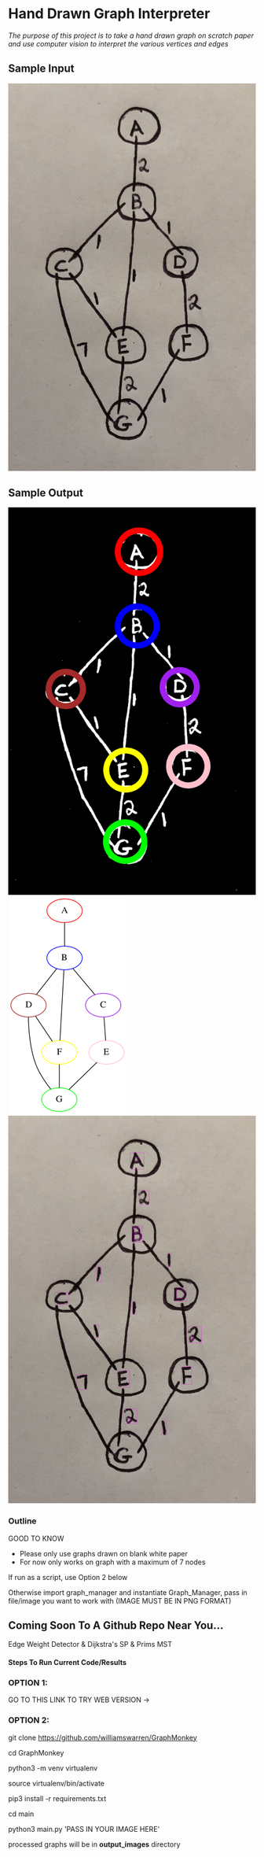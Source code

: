 # Hand Drawn Graph Interpreter

*The purpose of this project is to take a hand drawn graph on scratch paper and use computer vision to interpret the various vertices and edges*

## Sample Input

![Hand Drawn Graph](./graphviz_images/example-images/precise_graph4.png)

## Sample Output

![Processed Graph](./main/output_images/test_output/processed-image.png)
![Graphviz Graph](./main/output_images/test_output/processed-graph.png)
![Node & Weight Detection](./main/output_images/test_output/processed_with_weights.png)

### Outline

GOOD TO KNOW

* Please only use graphs drawn on blank white paper
* For now only works on graph with a maximum of 7 nodes 

If run as a script, use Option 2 below

Otherwise import graph_manager and instantiate Graph_Manager, pass in file/image you want to work with (IMAGE MUST BE IN PNG FORMAT)


## Coming Soon To A Github Repo Near You...

Edge Weight Detector & Dijkstra's SP & Prims MST 


#### Steps To Run Current Code/Results

### OPTION 1: 

GO TO THIS LINK TO TRY WEB VERSION -> 


### OPTION 2:

git clone https://github.com/williamswarren/GraphMonkey

cd GraphMonkey

python3 -m venv virtualenv

source virtualenv/bin/activate

pip3 install -r requirements.txt

cd main

python3 main.py 'PASS IN YOUR IMAGE HERE'

processed graphs will be in **output_images** directory



